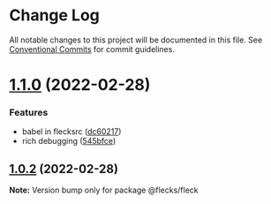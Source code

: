 # Change Log

All notable changes to this project will be documented in this file.
See [Conventional Commits](https://conventionalcommits.org) for commit guidelines.

# [1.1.0](https://git.hq.cha0s.io/cha0s/flecks/compare/v1.0.2...v1.1.0) (2022-02-28)


### Features

* babel in flecksrc ([dc60217](https://git.hq.cha0s.io/cha0s/flecks/commits/dc60217bd66d436eac6afe0e6d803f43a354bc6b))
* rich debugging ([545bfce](https://git.hq.cha0s.io/cha0s/flecks/commits/545bfce1ab602044041b370b413df62ae0cb9363))





## [1.0.2](https://git.hq.cha0s.io/cha0s/flecks/compare/v1.0.1...v1.0.2) (2022-02-28)

**Note:** Version bump only for package @flecks/fleck
